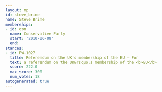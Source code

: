 ```yaml
---
layout: mp
id: steve_brine
name: Steve Brine
memberships:
- id: con
  name: Conservative Party
  start: '2010-06-08'
  end: 
stances:
- id: PW-1027
  title: Referendum on the UK's membership of the EU — For
  text: a referendum on the UK&rsquo;s membership of the <b>EU</b>
  score: 222.0
  max_score: 300
  num_votes: 18
autogenerated: true
---
```

